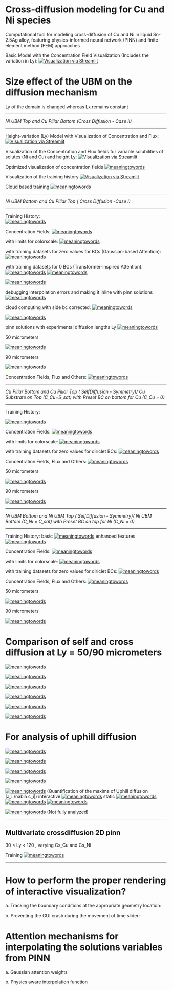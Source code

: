 # Cross-diffusion modeling for Cu and Ni species

Computational tool for modeling cross-diffusion of Cu and Ni in liquid Sn-2.5Ag alloy, featuring physics-informed neural network (PINN) and finite element method (FEM) approaches

Basic Model with the Concentration Field Visualization (Includes the variation in Ly):
[![Visualization via Streamlit](https://static.streamlit.io/badges/streamlit_badge_black_white.svg)](https://crossdiffusion2d-basic-model.streamlit.app/)

# Size effect of the UBM on the diffusion mechanism

Ly of the domain is changed whereas Lx remains constant

------------------------------------------------------------------

*Ni UBM Top and Cu Pillar Bottom (Cross Diffusion - Case II)* 

------------------------------------------------------------------

Height-variation (Ly) Model with Visualization of Concentration and Flux:
[![Visualization via Streamlit](https://static.streamlit.io/badges/streamlit_badge_black_white.svg)](https://sizeeffectdiffusion2d.streamlit.app/)

Visualization of the Concentration and Flux fields for variable solubilities of solutes (Ni and Cu) and height Ly: 
[![Visualization via Streamlit](https://static.streamlit.io/badges/streamlit_badge_black_white.svg)](https://multivariatecrossdiffusion2d.streamlit.app/ )

Optimized visualization of concentration fields
[![meaningtowords](https://img.shields.io/badge/AttentivePinnConcentration-streamlit-red)](https://visualizeconcentrationprofiles.streamlit.app/)

Visualization of the training history 
[![Visualization via Streamlit](https://static.streamlit.io/badges/streamlit_badge_black_white.svg)](https://diffusionpinntraining-history.streamlit.app/)


Cloud based training
[![meaningtowords](https://img.shields.io/badge/trainingCuNi-streamlit-red)](https://crossdiffusionpinn-ni-cu.streamlit.app/)



------------------------------------------------------------------

*Ni UBM Bottom and Cu Pillar Top ( Cross Diffusion -Case I)*

------------------------------------------------------------------

Training History:  
[![meaningtowords](https://img.shields.io/badge/metricsNiCu-streamlit-red)](https://cunidiffusionpinn-traininghistory.streamlit.app/)

Concentration Fields:
[![meaningtowords](https://img.shields.io/badge/optimizedConc-streamlit-red)](https://visualizeconcentrationprofiles-cuni.streamlit.app/)

with limits for colorscale: [![meaningtowords](https://img.shields.io/badge/optimizedConc-streamlit-red)](https://enhancedvisualizationconcentrationprofile-cuni.streamlit.app/)

with training datasets for zero values for BCs (Gaussian-based Attention): [![meaningtowords](https://img.shields.io/badge/broadRangeConc-streamlit-red)](https://concentrationprofilecuni-broadrange-pinn.streamlit.app/)

with training datasets for 0 BCs (Transformer-inspired Attention): [![meaningtowords](https://img.shields.io/badge/broadRangeConcAttn-streamlit-red)](https://concentrationprofile-cuni-mpattentioninterpolator.streamlit.app/)
 [![meaningtowords](https://img.shields.io/badge/broadRangeConcAttnSideBC-streamlit-red)](https://attentiveinterpolator-physicsawaresidebc.streamlit.app/) 

 [![meaningtowords](https://img.shields.io/badge/advBroadRangeConcAttnSideBC-streamlit-red)](https://advanced-attentive-concentration-interpolator.streamlit.app/) 
 

 debugging interpolation errors and making it inline with pinn solutions
 [![meaningtowords](https://img.shields.io/badge/debugerrorcloudComp-streamlit-red)]( https://pinninterpolation-error-debugging.streamlit.app/)   


  cloud computing with side bc corrected:
  [![meaningtowords](https://img.shields.io/badge/cloudComp-streamlit-red)](https://crossdiffusion2dpinn-sidebc-modeling.streamlit.app/)   

   [![meaningtowords](https://img.shields.io/badge/advcloudComp-streamlit-red)](https://advanced-crossdiffusion2dpinn-sidebc.streamlit.app/)  

   pinn solutions with experimental diffusion lengths Ly
 [![meaningtowords](https://img.shields.io/badge/experimentalLy-streamlit-red)](https://crossdiffusion-ly-60-90.streamlit.app/) 

50 micrometers

[![meaningtowords](https://img.shields.io/badge/experimentalLy50-streamlit-red)](https://cross-diffusion2dpinn-shorter-joint.streamlit.app/) 

90 micrometers

[![meaningtowords](https://img.shields.io/badge/experimentalLy90-streamlit-red)](https://cross-diffusion2dpinn-longer-joint.streamlit.app/) 

Concentration Fields, Flux and Others:
[![meaningtowords](https://img.shields.io/badge/solutions-streamlit-red)](https://multivariatecrossdiffusion2d-cuni.streamlit.app/)

------------------------------------------------------------------

*Cu Pillar Bottom and Cu Pillar Top ( SelfDiffusion - Symmetry)/ Cu Substrate on Top (C_Cu=S_sat) with Preset BC on bottom for Cu (C_Cu = 0)*

------------------------------------------------------------------

Training History: 

[![meaningtowords](https://img.shields.io/badge/metricsNiCu-streamlit-red)](https://cudiffusionpinn-traininghistory.streamlit.app/)

Concentration Fields:
[![meaningtowords](https://img.shields.io/badge/optimizedConc-streamlit-red)](https://visualizeconcentrationprofiles-cu.streamlit.app/)

with limits for colorscale: [![meaningtowords](https://img.shields.io/badge/optimizedConc-streamlit-red)](https://enhancedvisualizationconcentrationprofile-cu.streamlit.app/)

with training datasets for zero values for diriclet BCs: [![meaningtowords](https://img.shields.io/badge/broadRangeConc-streamlit-red)](https://concentrationprofilescu-broadrange-pinn.streamlit.app/)

Concentration Fields, Flux and Others:
[![meaningtowords](https://img.shields.io/badge/solutions-streamlit-red)](https://multivariatecrossdiffusion2d-cu.streamlit.app/)

50 micrometers

[![meaningtowords](https://img.shields.io/badge/cuselfdiffusionLy50-streamlit-red)](https://cu-selfdiffusion2dpinn-ly-50.streamlit.app/) 

90 micrometers

[![meaningtowords](https://img.shields.io/badge/cuselfdiffusionLy90-streamlit-red)](https://cu-selfdiffusion2dpinn-ly-90.streamlit.app/) 



------------------------------------------------------------------

*Ni UBM Bottom and Ni UBM Top (  SelfDiffusion - Symmetry)/ Ni UBM Bottom (C_Ni = C_sat) with Preset BC on top for Ni (C_Ni = 0)*

------------------------------------------------------------------

Training History: 
basic
[![meaningtowords](https://img.shields.io/badge/metricsNiCu-streamlit-red)](https://nidiffusionpinn-traininghistory.streamlit.app/)
enhanced features
[![meaningtowords](https://img.shields.io/badge/metricsNiCu-streamlit-red)](https://visualization-traininghistory-cuni.streamlit.app/)


Concentration Fields:
[![meaningtowords](https://img.shields.io/badge/optimizedConc-streamlit-red)](https://visualizeconcentrationprofiles-ni.streamlit.app/)

with limits for colorscale: [![meaningtowords](https://img.shields.io/badge/optimizedConc-streamlit-red)](https://enhancedvisualizationconcentrationprofiles-ni.streamlit.app/)

with training datasets for zero values for diriclet BCs: [![meaningtowords](https://img.shields.io/badge/broadRangeConc-streamlit-red)](https://concentrationprofilesni-broadrange-pinn.streamlit.app/)

Concentration Fields, Flux and Others:
[![meaningtowords](https://img.shields.io/badge/solutions-streamlit-red)](https://multivariatecrossdiffusion2d-ni.streamlit.app/)

50 micrometers

[![meaningtowords](https://img.shields.io/badge/niselfdiffusionLy50-streamlit-red)](https://ni-selfdiffusion2dpinn-ly-50.streamlit.app/) 

90 micrometers

[![meaningtowords](https://img.shields.io/badge/niselfdiffusionLy90-streamlit-red)](https://ni-selfdiffusion2dpinn-ly-90.streamlit.app/) 


# Comparison of self and cross diffusion at Ly = 50/90 micrometers 
[![meaningtowords](https://img.shields.io/badge/selfcrossdiffpost-streamlit-red)](https://self-and-cross-diffusioncomparison.streamlit.app/) 

[![meaningtowords](https://img.shields.io/badge/selfcrossdiffpost2-streamlit-red)](https://self-and-cross-diffusioncomparison2.streamlit.app/) 

[![meaningtowords](https://img.shields.io/badge/selfcrossdiffpost3-streamlit-red)](https://self-and-cross-diffusioncomparison3.streamlit.app/) 

[![meaningtowords](https://img.shields.io/badge/selfcrossdiffpost4-streamlit-red)](https://self-and-cross-diffusioncomparison4.streamlit.app/) 

[![meaningtowords](https://img.shields.io/badge/selfcrossdiffpost5-streamlit-red)](https://self-and-cross-diffusioncomparison5.streamlit.app/) 

[![meaningtowords](https://img.shields.io/badge/selfcrossdiffpost6-streamlit-red)](https://self-and-cross-diffusioncomparison6.streamlit.app/) 



# For analysis of uphill diffusion
[![meaningtowords](https://img.shields.io/badge/selfcrossdiffmath-streamlit-red)](https://mathematicalvisualization-crossdiffusion2dpinn.streamlit.app/) 

[![meaningtowords](https://img.shields.io/badge/selfcrossdiffmath2-streamlit-red)](https://mathematicalvisualization-crossdiffusion2dpinn2.streamlit.app/) 

[![meaningtowords](https://img.shields.io/badge/selfcrossdiffmath3-streamlit-red)](https://mathematicalvisualization-crossdiffusion2dpinn3.streamlit.app/) 

[![meaningtowords](https://img.shields.io/badge/selfcrossdiffmath4-streamlit-red)](https://mathematicalvisualization-crossdiffusion2dpinn4.streamlit.app/) 

[![meaningtowords](https://img.shields.io/badge/selfcrossdiffmath5-streamlit-red)](https://mathematicalvisualization-crossdiffusion2dpinn5.streamlit.app/) (Quantification of the maxima of Uphill diffusion |J_i.\nabla c_i|)
interactive [![meaningtowords](https://img.shields.io/badge/selfcrossdiffmath5a-streamlit-red)](https://mathematicalvisualization-crossdiffusion2dpinn5a.streamlit.app/) 
static [![meaningtowords](https://img.shields.io/badge/selfcrossdiffmath5b-streamlit-red)](https://mathematicalvisualization-crossdiffusion2dpinn5b.streamlit.app/) 
[![meaningtowords](https://img.shields.io/badge/selfcrossdiffmath5c-streamlit-red)](https://mathematicalvisualization-crossdiffusion2dpinn5c.streamlit.app/)
[![meaningtowords](https://img.shields.io/badge/selfcrossdiffmath5d-streamlit-red)](https://mathematicalvisualization-crossdiffusion2dpinn5d.streamlit.app/)

[![meaningtowords](https://img.shields.io/badge/selfcrossdiffmath6a-streamlit-red)](https://mathematicalvisualization-crossdiffusion2dpinn6.streamlit.app/)  (Not fully analyzed)





-----------------------------------------------------------------
Multivariate crossdiffusion 2D pinn
 ------------------------------------------------------------------
30 < Ly < 120 , varying Cs_Cu and Cs_Ni

Training
[![meaningtowords](https://img.shields.io/badge/multivarpinn-streamlit-red)](https://multivariate-crossdiffusion2dpinn-training.streamlit.app/) 



 ---------------------------------------------------------


# How to perform the proper rendering of interactive visualization?

a. Tracking the boundary conditions at the appropriate geometry location:


b. Preventing the GUI crash during the movement of time slider: 


# Attention mechanisms for interpolating the solutions variables from PINN

a. Gaussian attention weights

b. Physics aware interpolation function

